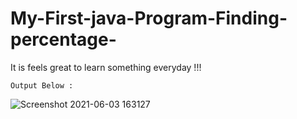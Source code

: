 # My-First-java-Program-Finding-percentage-
It is feels great to learn something everyday !!!


    Output Below :
![Screenshot 2021-06-03 163127](https://user-images.githubusercontent.com/64833579/120635208-d4854700-c489-11eb-952d-db2e17a3474b.jpg)
